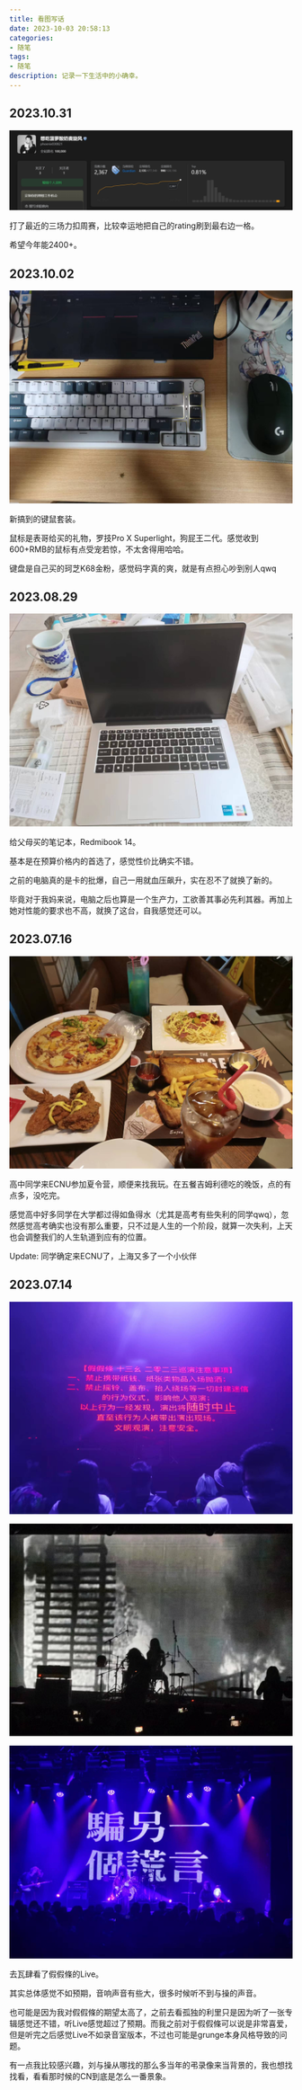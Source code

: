 ```yaml
---
title: 看图写话
date: 2023-10-03 20:58:13
categories:
- 随笔
tags: 
- 随笔
description: 记录一下生活中的小确幸。
---
```


## 2023.10.31

![](/images/pics/231031.jpg)

打了最近的三场力扣周赛，比较幸运地把自己的rating刷到最右边一格。

希望今年能2400+。

## 2023.10.02

![](/images/pics/231002.jpg)

新搞到的键鼠套装。

鼠标是表哥给买的礼物，罗技Pro X Superlight，狗屁王二代。感觉收到600+RMB的鼠标有点受宠若惊，不太舍得用哈哈。

键盘是自己买的珂芝K68金粉，感觉码字真的爽，就是有点担心吵到别人qwq


## 2023.08.29

![](/images/pics/230829.jpg)

给父母买的笔记本，Redmibook 14。

基本是在预算价格内的首选了，感觉性价比确实不错。

之前的电脑真的是卡的批爆，自己一用就血压飙升，实在忍不了就换了新的。

毕竟对于我妈来说，电脑之后也算是一个生产力，工欲善其事必先利其器。再加上她对性能的要求也不高，就换了这台，自我感觉还可以。

## 2023.07.16

![](/images/pics/230716.jpg)

高中同学来ECNU参加夏令营，顺便来找我玩。在五餐吉姆利德吃的晚饭，点的有点多，没吃完。

感觉高中好多同学在大学都过得如鱼得水（尤其是高考有些失利的同学qwq），忽然感觉高考确实也没有那么重要，只不过是人生的一个阶段，就算一次失利，上天也会调整我们的人生轨道到应有的位置。

Update: 同学确定来ECNU了，上海又多了一个小伙伴

## 2023.07.14

![](/images/pics/230714-1.jpg)

![](/images/pics/230714-2.jpg)

![](/images/pics/230714-3.jpg)

去瓦肆看了假假條的Live。

其实总体感觉不如预期，音响声音有些大，很多时候听不到与操的声音。

也可能是因为我对假假條的期望太高了，之前去看孤独的利里只是因为听了一张专辑感觉还不错，听Live感觉超过了预期。而我之前对于假假條可以说是非常喜爱，但是听完之后感觉Live不如录音室版本，不过也可能是grunge本身风格导致的问题。

有一点我比较感兴趣，刘与操从哪找的那么多当年的弔录像来当背景的，我也想找找看，看看那时候的CN到底是怎么一番景象。